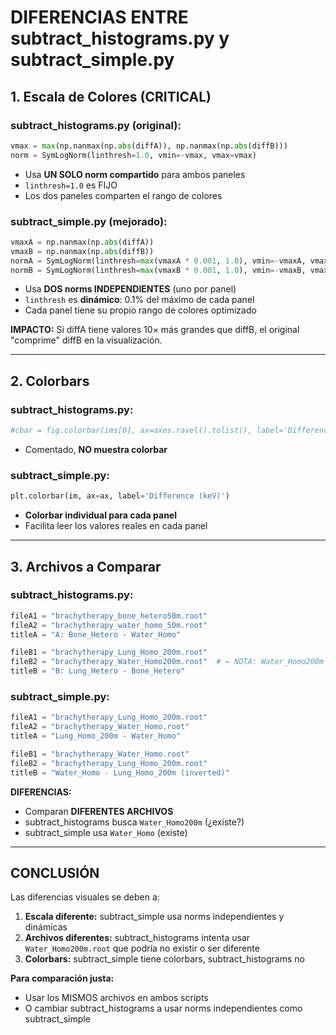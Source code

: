 # DIFERENCIAS ENTRE subtract_histograms.py y subtract_simple.py

## 1. **Escala de Colores (CRITICAL)**

### subtract_histograms.py (original):
```python
vmax = max(np.nanmax(np.abs(diffA)), np.nanmax(np.abs(diffB)))
norm = SymLogNorm(linthresh=1.0, vmin=-vmax, vmax=vmax)
```
- Usa **UN SOLO norm compartido** para ambos paneles
- `linthresh=1.0` es FIJO
- Los dos paneles comparten el rango de colores

### subtract_simple.py (mejorado):
```python
vmaxA = np.nanmax(np.abs(diffA))
vmaxB = np.nanmax(np.abs(diffB))
normA = SymLogNorm(linthresh=max(vmaxA * 0.001, 1.0), vmin=-vmaxA, vmax=vmaxA)
normB = SymLogNorm(linthresh=max(vmaxB * 0.001, 1.0), vmin=-vmaxB, vmax=vmaxB)
```
- Usa **DOS norms INDEPENDIENTES** (uno por panel)
- `linthresh` es **dinámico**: 0.1% del máximo de cada panel
- Cada panel tiene su propio rango de colores optimizado

**IMPACTO:** Si diffA tiene valores 10× más grandes que diffB, el original "comprime" diffB en la visualización.

---

## 2. **Colorbars**

### subtract_histograms.py:
```python
#cbar = fig.colorbar(ims[0], ax=axes.ravel().tolist(), label='Difference (keV) - SymLog')
```
- Comentado, **NO muestra colorbar**

### subtract_simple.py:
```python
plt.colorbar(im, ax=ax, label='Difference (keV)')
```
- **Colorbar individual para cada panel**
- Facilita leer los valores reales en cada panel

---

## 3. **Archivos a Comparar**

### subtract_histograms.py:
```python
fileA1 = "brachytherapy_bone_hetero50m.root"
fileA2 = "brachytherapy_water_homo_50m.root"
titleA = "A: Bone_Hetero - Water_Homo"

fileB1 = "brachytherapy_Lung_Homo_200m.root"
fileB2 = "brachytherapy_Water_Homo200m.root"  # ← NOTA: Water_Homo200m (con 200m)
titleB = "B: Lung_Hetero - Bone_Hetero"
```

### subtract_simple.py:
```python
fileA1 = "brachytherapy_Lung_Homo_200m.root"
fileA2 = "brachytherapy_Water_Homo.root"
titleA = "Lung_Homo_200m - Water_Homo"

fileB1 = "brachytherapy_Water_Homo.root"
fileB2 = "brachytherapy_Lung_Homo_200m.root"
titleB = "Water_Homo - Lung_Homo_200m (inverted)"
```

**DIFERENCIAS:**
- Comparan **DIFERENTES ARCHIVOS**
- subtract_histograms busca `Water_Homo200m` (¿existe?)
- subtract_simple usa `Water_Homo` (existe)

---

## CONCLUSIÓN

Las diferencias visuales se deben a:

1. **Escala diferente:** subtract_simple usa norms independientes y dinámicas
2. **Archivos diferentes:** subtract_histograms intenta usar `Water_Homo200m.root` que podría no existir o ser diferente
3. **Colorbars:** subtract_simple tiene colorbars, subtract_histograms no

**Para comparación justa:**
- Usar los MISMOS archivos en ambos scripts
- O cambiar subtract_histograms a usar norms independientes como subtract_simple
